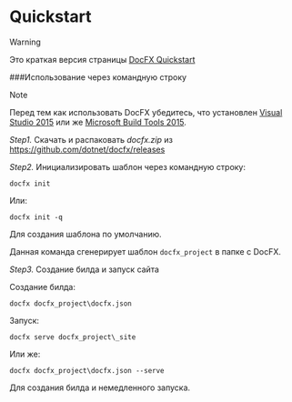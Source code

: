 Quickstart
==========
> [!WARNING]
> Это краткая версия страницы [DocFX Quickstart](https://dotnet.github.io/docfx/tutorial/docfx_getting_started.html)

###Использование через командную строку

> [!Note]
> Перед тем как использовать DocFX убедитесь, что установлен [Visual Studio 2015](https://www.visualstudio.com/vs/) или же [Microsoft Build Tools 2015](https://www.microsoft.com/en-us/download/details.aspx?id=48159).

*Step1.* Скачать и распаковать *docfx.zip* из https://github.com/dotnet/docfx/releases

*Step2.* Инициализировать шаблон через командную строку:
```
docfx init
```
Или:
```
docfx init -q
```
Для создания шаблона по умолчанию.

Данная команда сгенерирует шаблон `docfx_project` в папке с DocFX.

*Step3.* Создание билда и запуск сайта

Создание билда:
```
docfx docfx_project\docfx.json
```
Запуск:
```
docfx serve docfx_project\_site
```

Или же:
```
docfx docfx_project\docfx.json --serve
```
Для создания билда и немедленного запуска.